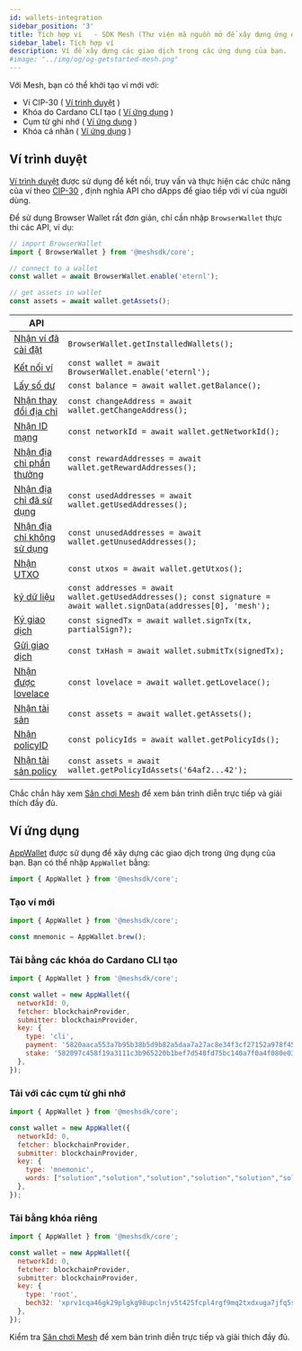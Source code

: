 ```yaml
---
id: wallets-integration
sidebar_position: '3'
title: Tích hợp ví   - SDK Mesh (Thư viện mã nguồn mở để xây dựng ứng dụng Web3 trên Chuỗi khối Cardano)
sidebar_label: Tích hợp ví
description: Ví để xây dựng các giao dịch trong các ứng dụng của bạn.
#image: "../img/og/og-getstarted-mesh.png"
---
```


Với Mesh, bạn có thể khởi tạo ví mới với:

- Ví CIP-30 ( [Ví trình duyệt](#browser-wallet) )
- Khóa do Cardano CLI tạo ( [Ví ứng dụng](#app-wallet) )
- Cụm từ ghi nhớ ( [Ví ứng dụng](#app-wallet) )
- Khóa cá nhân ( [Ví ứng dụng](#app-wallet) )

## Ví trình duyệt

[Ví trình duyệt](https://meshjs.dev/apis/browserwallet) được sử dụng để kết nối, truy vấn và thực hiện các chức năng của ví theo [CIP-30](https://github.com/cardano-foundation/CIPs/tree/master/CIP-0030) , định nghĩa API cho dApps để giao tiếp với ví của người dùng.

Để sử dụng Browser Wallet rất đơn giản, chỉ cần nhập `BrowserWallet` thực thi các API, ví dụ:

```javascript
// import BrowserWallet
import { BrowserWallet } from '@meshsdk/core';

// connect to a wallet
const wallet = await BrowserWallet.enable('eternl');

// get assets in wallet
const assets = await wallet.getAssets();
```

|API | |
|--- | ---|
|[Nhận ví đã cài đặt](https://meshjs.dev/apis/browserwallet#getInstallWallets) | `BrowserWallet.getInstalledWallets();`|
|[Kết nối ví](https://meshjs.dev/apis/browserwallet#connectWallet) | `const wallet = await BrowserWallet.enable('eternl');`|
|[Lấy số dư](https://meshjs.dev/apis/browserwallet#getBalance) | `const balance = await wallet.getBalance();`|
|[Nhận thay đổi địa chỉ](https://meshjs.dev/apis/browserwallet#getChangeAddress) | `const changeAddress = await wallet.getChangeAddress();`|
|[Nhận ID mạng](https://meshjs.dev/apis/browserwallet#getNetworkId) | `const networkId = await wallet.getNetworkId();`|
|[Nhận địa chỉ phần thưởng](https://meshjs.dev/apis/browserwallet#getRewardAddresses) | `const rewardAddresses = await wallet.getRewardAddresses();`|
|[Nhận địa chỉ đã sử dụng](https://meshjs.dev/apis/browserwallet#getUsedAddresses) | `const usedAddresses = await wallet.getUsedAddresses();`|
|[Nhận địa chỉ không sử dụng](https://meshjs.dev/apis/browserwallet#getUnusedAddresses) | `const unusedAddresses = await wallet.getUnusedAddresses();`|
|[Nhận UTXO](https://meshjs.dev/apis/browserwallet#getUtxos) | `const utxos = await wallet.getUtxos();`|
|[ký dữ liệu](https://meshjs.dev/apis/browserwallet#signData) | `const addresses = await wallet.getUsedAddresses(); const signature = await wallet.signData(addresses[0], 'mesh');`|
|[Ký giao dịch](https://meshjs.dev/apis/browserwallet#signTx) | `const signedTx = await wallet.signTx(tx, partialSign?);`|
|[Gửi giao dịch](https://meshjs.dev/apis/browserwallet#submitTx) | `const txHash = await wallet.submitTx(signedTx);`|
|[Nhận được lovelace](https://meshjs.dev/apis/browserwallet#getLovelace) | `const lovelace = await wallet.getLovelace();`|
|[Nhận tài sản](https://meshjs.dev/apis/browserwallet#getAssets) | `const assets = await wallet.getAssets();`|
|[Nhận policyID](https://meshjs.dev/apis/browserwallet#getPolicyIds) | `const policyIds = await wallet.getPolicyIds();`|
|[Nhận tài sản policy](https://meshjs.dev/apis/browserwallet#getPolicyIdAssets) | `const assets = await wallet.getPolicyIdAssets('64af2...42');`|

Chắc chắn hãy xem [Sân chơi Mesh](https://meshjs.dev/apis/browserwallet) để xem bản trình diễn trực tiếp và giải thích đầy đủ.

## Ví ứng dụng

[AppWallet](https://meshjs.dev/apis/appwallet) được sử dụng để xây dựng các giao dịch trong ứng dụng của bạn. Bạn có thể nhập `AppWallet` bằng:

```javascript
import { AppWallet } from '@meshsdk/core';
```

### Tạo ví mới

```javascript
import { AppWallet } from '@meshsdk/core';

const mnemonic = AppWallet.brew();
```

### Tải bằng các khóa do Cardano CLI tạo

```javascript
import { AppWallet } from '@meshsdk/core';

const wallet = new AppWallet({
  networkId: 0,
  fetcher: blockchainProvider,
  submitter: blockchainProvider,
  key: {
    type: 'cli',
    payment: '5820aaca553a7b95b38b5d9b82a5daa7a27ac8e34f3cf27152a978f4576520dd6503',
    stake: '582097c458f19a3111c3b965220b1bef7d548fd75bc140a7f0a4f080e03cce604f0e',
  },
});
```

### Tải với các cụm từ ghi nhớ

```javascript
import { AppWallet } from '@meshsdk/core';

const wallet = new AppWallet({
  networkId: 0,
  fetcher: blockchainProvider,
  submitter: blockchainProvider,
  key: {
    type: 'mnemonic',
    words: ["solution","solution","solution","solution","solution","solution","solution","solution","solution","solution","solution","solution","solution","solution","solution","solution","solution","solution","solution","solution","solution","solution","solution","solution"],
  },
});
```

### Tải bằng khóa riêng

```javascript
import { AppWallet } from '@meshsdk/core';

const wallet = new AppWallet({
  networkId: 0,
  fetcher: blockchainProvider,
  submitter: blockchainProvider,
  key: {
    type: 'root',
    bech32: 'xprv1cqa46gk29plgkg98upclnjv5t425fcpl4rgf9mq2txdxuga7jfq5shk7np6l55nj00sl3m4syzna3uwgrwppdm0azgy9d8zahyf32s62klfyhe0ayyxkc7x92nv4s77fa0v25tufk9tnv7x6dgexe9kdz5gpeqgu',
  },
});
```

Kiểm tra [Sân chơi Mesh](https://meshjs.dev/apis/appwallet) để xem bản trình diễn trực tiếp và giải thích đầy đủ.

